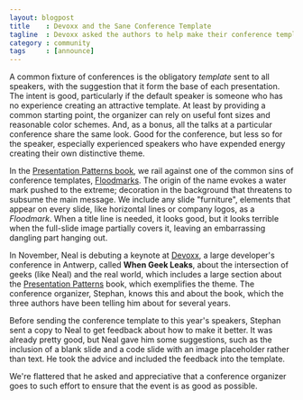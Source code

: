 ```yaml
---
layout: blogpost
title    : Devoxx and the Sane Conference Template
tagline  : Devoxx asked the authors to help make their conference template better
category : community
tags     : [announce]
---
```

A common fixture of conferences is the obligatory *template* sent to all speakers, with the suggestion that it form the base of each presentation. The intent is good, particularly if the default speaker is someone who has no experience creating an attractive template. At least by providing a common starting point, the organizer can rely on useful font sizes and reasonable color schemes. And, as a bonus, all the talks at a particular conference share the same look. Good for the conference, but less so for the speaker, especially experienced speakers who have expended energy creating their own distinctive theme.

In the [Presentation Patterns book](http://presentationpatterns.com), we rail against one of the common sins of conference templates, [Floodmarks](http://presentationpatterns.com/glossary#floodmarks). The origin of the name evokes a water mark pushed to the extreme; decoration in the background that threatens to subsume the main message. We include any slide "furniture", elements that appear on every slide, like horizontal lines or company logos, as a *Floodmark*. When a title line is needed, it looks good, but it looks terrible when the full-slide image partially covers it, leaving an embarrassing dangling part hanging out.

In November, Neal is debuting a keynote at [Devoxx](http://www.devoxx.com/display/DV12/HomeURI), a large developer's conference in Antwerp, called __When Geek Leaks__, about the intersection of geeks (like Neal) and the real world, which includes a large section about the [Presentation Patterns](http://presentationpatterns.com) book, which exemplifies the theme. The conference organizer, Stephan, knows this and about the book, which the three authors have been telling him about for several years. 

Before sending the conference template to this year's speakers, Stephan sent a copy to Neal to get feedback about how to make it better. It was already pretty good, but Neal gave him some suggestions, such as the inclusion of a blank slide and a code slide with an image placeholder rather than text. He took the advice and included the feedback into the template.

We're flattered that he asked and appreciative that a conference organizer goes to such effort to ensure that the event is as good as possible.
